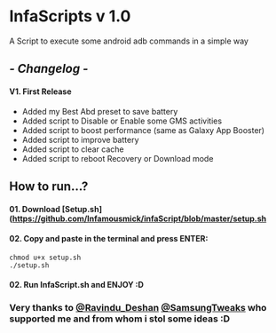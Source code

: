 # InfaScripts v 1.0

A Script to execute some android adb commands in a simple way <br>

## <i> - Changelog - </i>

####  V1. First Release
- Added my Best Abd preset to save battery  
- Added script to Disable or Enable some GMS activities
- Added script to boost performance (same as Galaxy App Booster)
- Added script to improve battery
- Added script to clear cache
- Added script to reboot Recovery or Download mode

## How to run...? 

#### 01. Download [Setup.sh](https://github.com/Infamousmick/infaScript/blob/master/setup.sh
#### 02. Copy and paste in the terminal and press ENTER:
```
chmod u+x setup.sh
./setup.sh
```
     
#### 02. Run InfaScript.sh and ENJOY :D

### Very thanks to [@Ravindu_Deshan](https://t.me/Ravindu_Deshan) [@SamsungTweaks](https://t.me/SamsungTweaks) who supported me and from whom i stol some ideas :D

